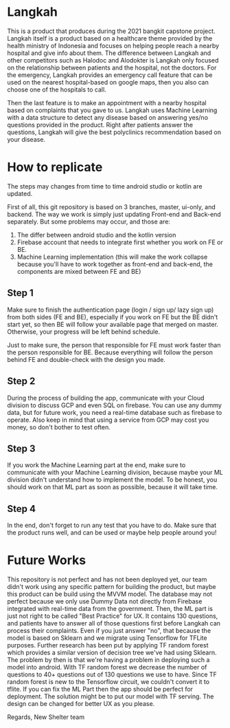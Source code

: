 # Langkah

This is a product that produces during the 2021 bangkit capstone project. Langkah itself is a product based on a healthcare theme provided by the health ministry of Indonesia and focuses on helping people reach a nearby hospital and give info about them. The difference between Langkah and other competitors such as Halodoc and Alodokter is Langkah only focused on the relationship between patients and the hospital, not the doctors. For the emergency, Langkah provides an emergency call feature that can be used on the nearest hospital-based on google maps, then you also can choose one of the hospitals to call.

Then the last feature is to make an appointment with a nearby hospital based on complaints that you gave to us. Langkah uses Machine Learning with a data structure to detect any disease based on answering yes/no questions provided in the product. Right after patients answer the questions, Langkah will give the best polyclinics recommendation based on your disease.

# How to replicate

The steps may changes from time to time android studio or kotlin are updated.

First of all, this git repository is based on 3 branches, master, ui-only, and backend. The way we work is simply just updating Front-end and Back-end separately. But some problems may occur, and those are:
1. The differ between android studio and the kotlin version
2. Firebase account that needs to integrate first whether you work on FE or BE.
3. Machine Learning implementation (this will make the work collapse because you'll have to work together as front-end and back-end, the components are mixed between FE and BE)

## Step 1

Make sure to finish the authentication page (login / sign up/ lazy sign up) from both sides (FE and BE), especially if you work on FE but the BE didn't start yet, so then BE will follow your available page that merged on master. Otherwise, your progress will be left behind schedule.

Just to make sure, the person that responsible for FE must work faster than the person responsible for BE. Because everything will follow the person behind FE and double-check with the design you made.

## Step 2

During the process of building the app, communicate with your Cloud division to discuss GCP and even SQL on firebase. You can use any dummy data, but for future work, you need a real-time database such as firebase to operate. Also keep in mind that using a service from GCP may cost you money, so don't bother to test often.

## Step 3

If you work the Machine Learning part at the end, make sure to communicate with your Machine Learning division, because maybe your ML division didn't understand how to implement the model. To be honest, you should work on that ML part as soon as possible, because it will take time.

## Step 4

In the end, don't forget to run any test that you have to do. Make sure that the product runs well, and can be used or maybe help people around you!

# Future Works

This repository is not perfect and has not been deployed yet, our team didn't work using any specific pattern for building the product, but maybe this product can be build using the MVVM model. The database may not perfect because we only use Dummy Data not directly from Firebase integrated with real-time data from the government. Then, the ML part is just not right to be called "Best Practice" for UX. It contains 130 questions, and patients have to answer all of those questions first before Langkah can process their complaints. Even if you just answer "no", that because the model is based on Sklearn and we migrate using Tensorflow for TFLite purposes. Further research has been put by applying TF random forest which provides a similar version of decision tree we've had using Sklearn. The problem by then is that we're having a problem in deploying such a model into android. With TF random forest we decrease the number of questions to 40+ questions out of 130 questions we use to have. Since TF random forest is new to the Tensorflow circuit, we couldn't convert it to tflite. If you can fix the ML Part then the app should be perfect for deployment. The solution might be to put our model with TF serving. The design can be changed for better UX as you please.



Regards, New Shelter team
